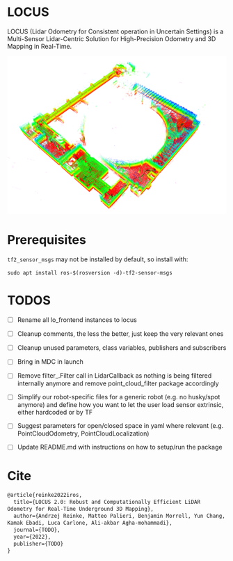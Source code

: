 # LOCUS

LOCUS (Lidar Odometry for Consistent operation in Uncertain Settings) is a Multi-Sensor Lidar-Centric Solution for High-Precision Odometry and 3D Mapping in Real-Time.

![alt text](readme.png)

# Prerequisites

`tf2_sensor_msgs` may not be installed by default, so install with:
```
sudo apt install ros-$(rosversion -d)-tf2-sensor-msgs
```

# TODOS

- [ ] Rename all lo_frontend instances to locus
- [ ] Cleanup comments, the less the better, just keep the very relevant ones
- [ ] Cleanup unused parameters, class variables, publishers and subscribers 
- [ ] Bring in MDC in launch
- [ ] Remove filter_.Filter call in LidarCallback as nothing is being filtered internally anymore and remove point_cloud_filter package accordingly
- [ ] Simplify our robot-specific files for a generic robot (e.g. no husky/spot anymore) and define how you want to let the user load sensor extrinsic, either hardcoded or by TF
- [ ] Suggest parameters for open/closed space in yaml where relevant (e.g. PointCloudOdometry, PointCloudLocalization)
- [ ] Update README.md with instructions on how to setup/run the package



# Cite
```
@article{reinke2022iros,
  title={LOCUS 2.0: Robust and Computationally Efficient LiDAR Odometry for Real-Time Underground 3D Mapping},
  author={Andrzej Reinke, Matteo Palieri, Benjamin Morrell, Yun Chang, Kamak Ebadi, Luca Carlone, Ali-akbar Agha-mohammadi},
  journal={TODO},
  year={2022},
  publisher={TODO}
}
```
